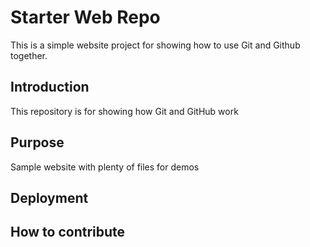 # Starter Web Repo

This is a simple website project for showing how to use Git and Github together.
## Introduction

This repository is for showing how Git and GitHub work

## Purpose

Sample website with plenty of files for demos

## Deployment

## How to contribute